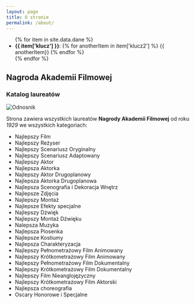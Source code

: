 ```yaml
---
layout: page
title: O stronie
permalink: /about/
---
```


<ul>
{% for item in site.data.dane %}
  <li>
    <strong>{{ item['klucz'] }}</strong>:
    {% for anotherItem in item['klucz2'] %}
      {{ anotherItem}}
    {% endfor %}
  </li>
  {% endfor %}
</ul>

## Nagroda Akademii Filmowej

### Katalog laureatów

![Odnosnik](https://s-media-cache-ak0.pinimg.com/favicons/be9afebb549c0ec878450efb186428573f13171d0072b99ed59d337c.ico?81e86945d3dc421cb83147bcb4f1c59e)

Strona zawiera wszystkich laureatów **Nagrody Akademii Filmowej** od roku *1929* we wszystkich kategoriach:

- Najlepszy Film
- Najlepszy Reżyser
- Najlepszy Scenariusz Oryginalny
- Najlepszy Scenariusz Adaptowany
- Najlepszy Aktor
- Najlepsza Aktorka
- Najlepszy Aktor Drugoplanowy
- Najlepsza Aktorka Drugoplanowa
- Najlepsza Scenografia i Dekoracja Wnętrz
- Najlepsze Zdjęcia
- Najlepszy Montaż
- Najlepsze Efekty specjalne
- Najlepszy Dźwięk
- Najlepszy Montaż Dźwięku
- Nalepsza Muzyka
- Najlepsza Piosenka
- Najlepsze Kostiumy
- Najlepsza Charakteryzacja
- Najlepszy Pełnometrażowy Film Animowany
- Najlepszy Krótkometrażowy Film Animowany
- Najlepszy Pełnometrażowy Film Dokumentalny
- Najlepszy Krótkometrażowy Film Dokumentalny
- Najlepszy Film Nieanglojęzyczny
- Najlepszy Krótkometrażowy Film Aktorski
- Najlepsza choreografia
- Oscary Honorowe i Specjalne
